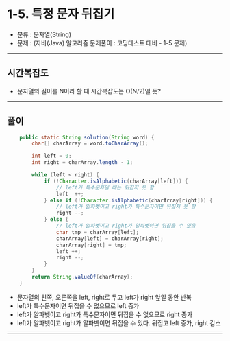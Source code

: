 # 1-5. 특정 문자 뒤집기

- 분류 : 문자열(String)
- 문제 : (자바(Java) 알고리즘 문제풀이 : 코딩테스트 대비 - 1-5 문제)

---

## 시간복잡도
- 문자열의 길이를 N이라 할 때 시간복잡도는 O(N/2)일 듯?

---

## 풀이
```java
    public static String solution(String word) {
        char[] charArray = word.toCharArray();

        int left = 0;
        int right = charArray.length - 1;

        while (left < right) {
            if (!Character.isAlphabetic(charArray[left])) {
                // left가 특수문자일 때는 뒤집지 못 함
                left  ++;
            } else if (!Character.isAlphabetic(charArray[right])) {
                // left가 알파벳이고 right가 특수문자이면 뒤집지 못 함
                right --;
            } else {
                // left가 알파벳이고 right가 알파벳이면 뒤집을 수 있음
                char tmp = charArray[left];
                charArray[left] = charArray[right];
                charArray[right] = tmp;
                left ++;
                right --;
            }
        }
        return String.valueOf(charArray);
    }
```
- 문자열의 왼쪽, 오른쪽을 left, right로 두고 left가 right 앞일 동안 반복
- left가 특수문자이면 뒤집을 수 없으므로 left 증가
- left가 알파벳이고 right가 특수문자이면 뒤집을 수 없으므로 right 증가
- left가 알파벳이고 right가 알파벳이면 뒤집을 수 있다. 뒤집고 left 증가, right 감소

---
